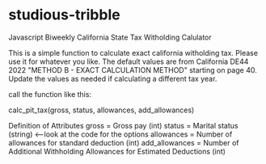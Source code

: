 # studious-tribble
Javascript Biweekly California State Tax Witholding Calulator

This is a simple function to calculate exact california witholding tax. Please use it for whatever you like. The default values are from California DE44 2022 "METHOD B - EXACT CALCULATION METHOD" starting on page 40. Update the values as needed if calculating a different tax year.


call the function like this:

calc_pit_tax(gross, status, allowances, add_allowances)

Definition of Attributes
gross = Gross pay (int)
status = Marital status (string) <--look at the code for the options
allowances = Number of allowances for standard deduction (int)
add_allowances = Number of Additional Withholding Allowances for Estimated Deductions (int)
